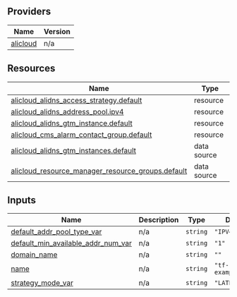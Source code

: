 <!-- BEGIN_TF_DOCS -->
## Providers

| Name | Version |
|------|---------|
| <a name="provider_alicloud"></a> [alicloud](#provider\_alicloud) | n/a |

## Resources

| Name | Type |
|------|------|
| [alicloud_alidns_access_strategy.default](https://registry.terraform.io/providers/hashicorp/alicloud/latest/docs/resources/alidns_access_strategy) | resource |
| [alicloud_alidns_address_pool.ipv4](https://registry.terraform.io/providers/hashicorp/alicloud/latest/docs/resources/alidns_address_pool) | resource |
| [alicloud_alidns_gtm_instance.default](https://registry.terraform.io/providers/hashicorp/alicloud/latest/docs/resources/alidns_gtm_instance) | resource |
| [alicloud_cms_alarm_contact_group.default](https://registry.terraform.io/providers/hashicorp/alicloud/latest/docs/resources/cms_alarm_contact_group) | resource |
| [alicloud_alidns_gtm_instances.default](https://registry.terraform.io/providers/hashicorp/alicloud/latest/docs/data-sources/alidns_gtm_instances) | data source |
| [alicloud_resource_manager_resource_groups.default](https://registry.terraform.io/providers/hashicorp/alicloud/latest/docs/data-sources/resource_manager_resource_groups) | data source |

## Inputs

| Name | Description | Type | Default | Required |
|------|-------------|------|---------|:--------:|
| <a name="input_default_addr_pool_type_var"></a> [default\_addr\_pool\_type\_var](#input\_default\_addr\_pool\_type\_var) | n/a | `string` | `"IPV4"` | no |
| <a name="input_default_min_available_addr_num_var"></a> [default\_min\_available\_addr\_num\_var](#input\_default\_min\_available\_addr\_num\_var) | n/a | `string` | `"1"` | no |
| <a name="input_domain_name"></a> [domain\_name](#input\_domain\_name) | n/a | `string` | `""` | no |
| <a name="input_name"></a> [name](#input\_name) | n/a | `string` | `"tf-example21276"` | no |
| <a name="input_strategy_mode_var"></a> [strategy\_mode\_var](#input\_strategy\_mode\_var) | n/a | `string` | `"LATENCY"` | no |
<!-- END_TF_DOCS -->    